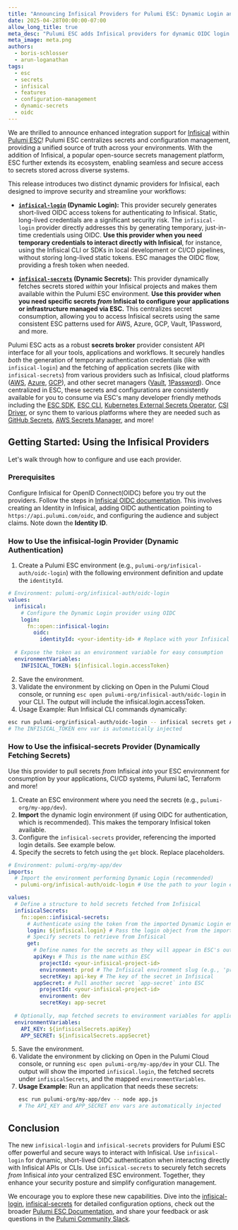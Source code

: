 ```yaml
---
title: "Announcing Infisical Providers for Pulumi ESC: Dynamic Login and Dynamic Secrets" 
date: 2025-04-28T00:00:00-07:00 
allow_long_title: true
meta_desc: "Pulumi ESC adds Infisical providers for dynamic OIDC login and centralized secret fetching, enhancing security and simplifying management."
meta_image: meta.png 
authors:
  - boris-schlosser
  - arun-loganathan
tags:
  - esc
  - secrets
  - infisical
  - features
  - configuration-management
  - dynamic-secrets
  - oidc
---
```


We are thrilled to announce enhanced integration support for [Infisical](https://infisical.com/) within [Pulumi ESC](/product/esc)! Pulumi ESC centralizes secrets and configuration management, providing a unified source of truth across your environments. With the addition of Infisical, a popular open-source secrets management platform, ESC further extends its ecosystem, enabling seamless and secure access to secrets stored across diverse systems.

<!--more-->

This release introduces two distinct dynamic providers for Infisical, each designed to improve security and streamline your workflows: 

*   **[`infisical-login`](/docs/esc/integrations/dynamic-login-credentials/infisical-login/) (Dynamic Login):** This provider securely generates short-lived OIDC access tokens for authenticating *to* Infisical. Static, long-lived credentials are a significant security risk. The `infisical-login` provider directly addresses this by generating temporary, just-in-time credentials using OIDC. **Use this provider when you need temporary credentials to interact directly with Infisical**, for instance, using the Infisical CLI or SDKs in local development or CI/CD pipelines, without storing long-lived static tokens. ESC manages the OIDC flow, providing a fresh token when needed.

*   **[`infisical-secrets`](/docs/esc/integrations/dynamic-secrets/infisical-secrets/) (Dynamic Secrets):** This provider dynamically fetches secrets stored *within* your Infisical projects and makes them available within the Pulumi ESC environment. **Use this provider when you need specific secrets *from* Infisical to configure your applications or infrastructure managed via ESC.** This centralizes secret consumption, allowing you to access Infisical secrets using the same consistent ESC patterns used for AWS, Azure, GCP, Vault, 1Password, and more.

Pulumi ESC acts as a robust **secrets broker** provider consistent API interface for all your tools, applications and workflows. It securely handles *both* the generation of temporary authentication credentials (like with `infisical-login`) and the fetching of application secrets (like with `infisical-secrets`) from various providers such as Infisical, cloud platforms ([AWS](/docs/esc/integrations/dynamic-secrets/aws-secrets/), [Azure](/docs/esc/integrations/dynamic-secrets/azure-secrets/), [GCP](/docs/esc/integrations/dynamic-secrets/gcp-secrets/)), and other secret managers ([Vault](/docs/esc/integrations/dynamic-secrets/vault-secrets/), [1Password](/docs/esc/integrations/dynamic-secrets/1password-secrets/)). Once centralized in ESC, these secrets and configurations are consistently available for you to consume via ESC's many developer friendly methods including the [ESC SDK](/docs/esc/development/languages-sdks/), [ESC CLI](/docs/esc/cli/), [Kubernetes External Secrets Operator](/docs/esc/integrations/kubernetes/external-secrets-operator/), [CSI Driver](/docs/esc/integrations/kubernetes/secret-store-csi-driver/), or sync them to various platforms where they are needed such as [GitHub Secrets](https://github.com/pulumi/esc-examples/tree/main/sync/github-secrets), [AWS Secrets Manager](https://github.com/pulumi/esc-examples/tree/main/sync/aws-secrets-manager), and more!

## Getting Started: Using the Infisical Providers

Let's walk through how to configure and use each provider.

### Prerequisites

Configure Infisical for OpenID Connect(OIDC) before you try out the providers. Follow the steps in [Infisical OIDC documentation](/docs/esc/environments/configuring-oidc/infisical/). This involves creating an Identity in Infisical, adding OIDC authentication pointing to `https://api.pulumi.com/oidc`, and configuring the audience and subject claims. Note down the **Identity ID**.

### How to Use the infisical-login Provider (Dynamic Authentication)

1. Create a Pulumi ESC environment (e.g., `pulumi-org/infisical-auth/oidc-login`) with the following environment definition and update the `identityId`.

```yaml
# Environment: pulumi-org/infisical-auth/oidc-login
values:
  infisical:
    # Configure the Dynamic Login provider using OIDC
    login:
      fn::open::infisical-login:
        oidc:
          identityId: <your-identity-id> # Replace with your Infisical Identity ID
  
  # Expose the token as an environment variable for easy consumption
  environmentVariables:
    INFISICAL_TOKEN: ${infisical.login.accessToken}
```

2. Save the environment.
3. Validate the environment by clicking on Open in the Pulumi Cloud console, or running `esc open pulumi-org/infisical-auth/oidc-login` in your CLI. The output will include the infisical.login.accessToken.
4. Usage Example: Run Infisical CLI commands dynamically:
```bash
esc run pulumi-org/infisical-auth/oidc-login -- infisical secrets get API_KEY --projectId=<your-project-id>
# The INFISICAL_TOKEN env var is automatically injected
```

### How to Use the infisical-secrets Provider (Dynamically Fetching Secrets)

Use this provider to pull secrets *from* Infisical *into* your ESC environment for consumption by your applications, CI/CD systems, Pulumi IaC, Terraform and more!

1.  Create an ESC environment where you need the secrets (e.g., `pulumi-org/my-app/dev`).
2.  **Import** the dynamic login environment (if using OIDC for authentication, which is recommended). This makes the temporary Infisical token available.
3.  Configure the `infisical-secrets` provider, referencing the imported login details. See example below. 
4.  Specify the secrets to fetch using the `get` block. Replace placeholders.

```yaml
# Environment: pulumi-org/my-app/dev
imports:
  # Import the environment performing Dynamic Login (recommended)
  - pulumi-org/infisical-auth/oidc-login # Use the path to your login environment

values:
  # Define a structure to hold secrets fetched from Infisical
  infisicalSecrets: 
    fn::open::infisical-secrets:
      # Authenticate using the token from the imported Dynamic Login environment
      login: ${infisical.login} # Pass the login object from the import
      # Specify secrets to retrieve from Infisical
      get:
        # Define names for the secrets as they will appear in ESC's output under 'infisicalSecrets'
        apiKey: # This is the name within ESC
          projectId: <your-infisical-project-id> 
          environment: prod # The Infisical environment slug (e.g., 'prod', 'dev')
          secretKey: api-key # The key of the secret in Infisical
        appSecret: # Pull another secret `app-secret` into ESC
          projectId: <your-infisical-project-id>
          environment: dev
          secretKey: app-secret 
  
  # Optionally, map fetched secrets to environment variables for application consumption
  environmentVariables:
    API_KEY: ${infisicalSecrets.apiKey}
    APP_SECRET: ${infisicalSecrets.appSecret}
```
5.  Save the environment.
6.  Validate the environment by clicking on Open in the Pulumi Cloud console, or running `esc open pulumi-org/my-app/dev` in your CLI. The output will show the imported `infisical.login`, the fetched secrets under `infisicalSecrets`, and the mapped `environmentVariables`.
7.  **Usage Example:** Run an application that needs these secrets:
    ```bash
    esc run pulumi-org/my-app/dev -- node app.js 
    # The API_KEY and APP_SECRET env vars are automatically injected
    ```

## Conclusion

The new `infisical-login` and `infisical-secrets` providers for Pulumi ESC offer powerful and secure ways to interact with Infisical. Use `infisical-login` for dynamic, short-lived OIDC authentication when interacting directly with Infisical APIs or CLIs. Use `infisical-secrets` to securely fetch secrets *from* Infisical *into* your centralized ESC environment. Together, they enhance your security posture and simplify configuration management.

We encourage you to explore these new capabilities. Dive into the [infisical-login](/docs/esc/integrations/dynamic-login-credentials/infisical-login/), [infisical-secrets](/docs/esc/integrations/dynamic-secrets/infisical-secrets/) for detailed configuration options, check out the broader [Pulumi ESC Documentation](/docs/esc/), and share your feedback or ask questions in the [Pulumi Community Slack](https://slack.pulumi.com/).
